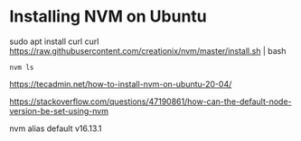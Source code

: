 
# Installing NVM on Ubuntu

sudo apt install curl 
curl https://raw.githubusercontent.com/creationix/nvm/master/install.sh | bash 

```
nvm ls
```

https://tecadmin.net/how-to-install-nvm-on-ubuntu-20-04/




https://stackoverflow.com/questions/47190861/how-can-the-default-node-version-be-set-using-nvm

nvm alias default v16.13.1